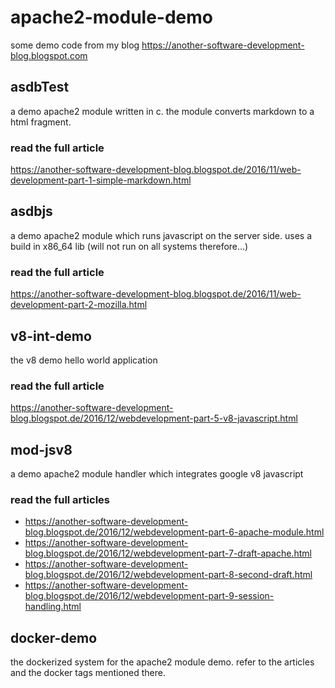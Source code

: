 
# apache2-module-demo
some demo code from my blog https://another-software-development-blog.blogspot.com


## asdbTest
a demo apache2 module written in c. the module converts markdown to a html fragment.

### read the full article

https://another-software-development-blog.blogspot.de/2016/11/web-development-part-1-simple-markdown.html

## asdbjs
a demo apache2 module which runs javascript on the server side. uses a build in x86_64 lib (will not run on all systems therefore...)


### read the full article

https://another-software-development-blog.blogspot.de/2016/11/web-development-part-2-mozilla.html


## v8-int-demo
the v8 demo hello world application

### read the full article

https://another-software-development-blog.blogspot.de/2016/12/webdevelopment-part-5-v8-javascript.html


## mod-jsv8
a demo apache2 module handler which integrates google v8 javascript

### read the full articles
- https://another-software-development-blog.blogspot.de/2016/12/webdevelopment-part-6-apache-module.html
- https://another-software-development-blog.blogspot.de/2016/12/webdevelopment-part-7-draft-apache.html
- https://another-software-development-blog.blogspot.de/2016/12/webdevelopment-part-8-second-draft.html
- https://another-software-development-blog.blogspot.de/2016/12/webdevelopment-part-9-session-handling.html


## docker-demo
the dockerized system for the apache2 module demo.
refer to the articles and the docker tags mentioned there.





